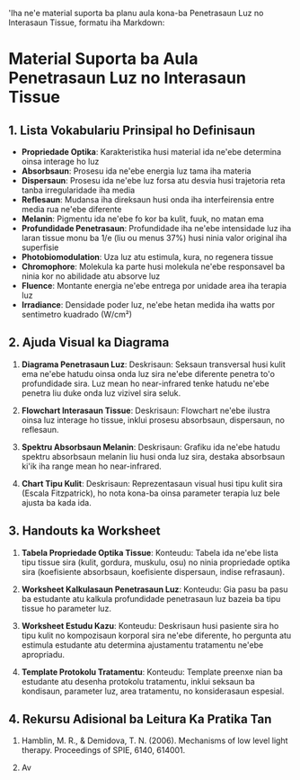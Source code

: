 'Iha ne'e material suporta ba planu aula kona-ba Penetrasaun Luz no Interasaun Tissue, formatu iha Markdown:

# Material Suporta ba Aula Penetrasaun Luz no Interasaun Tissue

## 1. Lista Vokabulariu Prinsipal ho Definisaun

- **Propriedade Optika**: Karakteristika husi material ida ne'ebe determina oinsa interage ho luz
- **Absorbsaun**: Prosesu ida ne'ebe energia luz tama iha materia
- **Dispersaun**: Prosesu ida ne'ebe luz forsa atu desvia husi trajetoria reta tanba irregularidade iha media
- **Reflesaun**: Mudansa iha direksaun husi onda iha interfeirensia entre media rua ne'ebe diferente
- **Melanin**: Pigmentu ida ne'ebe fo kor ba kulit, fuuk, no matan ema
- **Profundidade Penetrasaun**: Profundidade iha ne'ebe intensidade luz iha laran tissue monu ba 1/e (liu ou menus 37%) husi ninia valor original iha superfisie
- **Photobiomodulation**: Uza luz atu estimula, kura, no regenera tissue
- **Chromophore**: Molekula ka parte husi molekula ne'ebe responsavel ba ninia kor no abilidade atu absorve luz
- **Fluence**: Montante energia ne'ebe entrega por unidade area iha terapia luz
- **Irradiance**: Densidade poder luz, ne'ebe hetan medida iha watts por sentimetro kuadrado (W/cm²)

## 2. Ajuda Visual ka Diagrama

1. **Diagrama Penetrasaun Luz**: 
   Deskrisaun: Seksaun transversal husi kulit ema ne'ebe hatudu oinsa onda luz sira ne'ebe diferente penetra to'o profundidade sira. Luz mean ho near-infrared tenke hatudu ne'ebe penetra liu duke onda luz vizivel sira seluk.

2. **Flowchart Interasaun Tissue**: 
   Deskrisaun: Flowchart ne'ebe ilustra oinsa luz interage ho tissue, inklui prosesu absorbsaun, dispersaun, no reflesaun.

3. **Spektru Absorbsaun Melanin**: 
   Deskrisaun: Grafiku ida ne'ebe hatudu spektru absorbsaun melanin liu husi onda luz sira, destaka absorbsaun ki'ik iha range mean ho near-infrared.

4. **Chart Tipu Kulit**: 
   Deskrisaun: Reprezentasaun visual husi tipu kulit sira (Escala Fitzpatrick), ho nota kona-ba oinsa parameter terapia luz bele ajusta ba kada ida.

## 3. Handouts ka Worksheet

1. **Tabela Propriedade Optika Tissue**: 
   Konteudu: Tabela ida ne'ebe lista tipu tissue sira (kulit, gordura, muskulu, osu) no ninia propriedade optika sira (koefisiente absorbsaun, koefisiente dispersaun, indise refrasaun).

2. **Worksheet Kalkulasaun Penetrasaun Luz**: 
   Konteudu: Gia pasu ba pasu ba estudante atu kalkula profundidade penetrasaun luz bazeia ba tipu tissue ho parameter luz.

3. **Worksheet Estudu Kazu**: 
   Konteudu: Deskrisaun husi pasiente sira ho tipu kulit no kompozisaun korporal sira ne'ebe diferente, ho pergunta atu estimula estudante atu determina ajustamentu tratamentu ne'ebe apropriadu.

4. **Template Protokolu Tratamentu**: 
   Konteudu: Template preenxe nian ba estudante atu desenha protokolu tratamentu, inklui seksaun ba kondisaun, parameter luz, area tratamentu, no konsiderasaun espesial.

## 4. Rekursu Adisional ba Leitura Ka Pratika Tan

1. Hamblin, M. R., & Demidova, T. N. (2006). Mechanisms of low level light therapy. Proceedings of SPIE, 6140, 614001.

2. Av